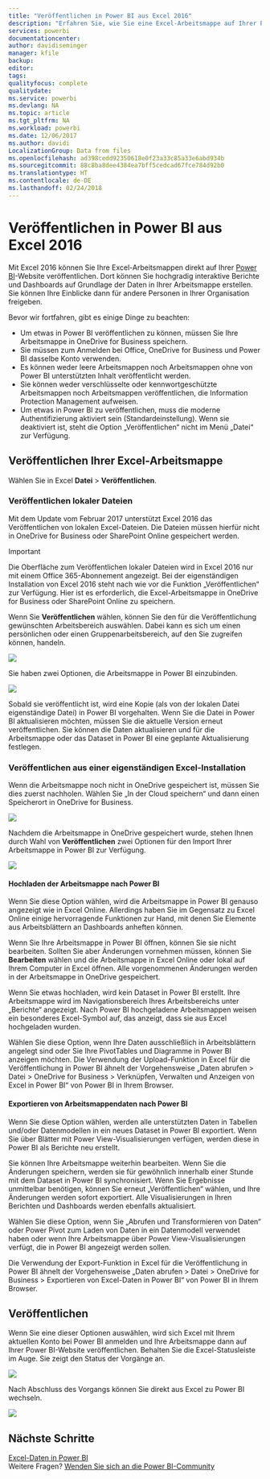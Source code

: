 ```yaml
---
title: "Veröffentlichen in Power BI aus Excel 2016"
description: "Erfahren Sie, wie Sie eine Excel-Arbeitsmappe auf Ihrer Power BI-Website veröffentlichen."
services: powerbi
documentationcenter: 
author: davidiseminger
manager: kfile
backup: 
editor: 
tags: 
qualityfocus: complete
qualitydate: 
ms.service: powerbi
ms.devlang: NA
ms.topic: article
ms.tgt_pltfrm: NA
ms.workload: powerbi
ms.date: 12/06/2017
ms.author: davidi
LocalizationGroup: Data from files
ms.openlocfilehash: ad398cedd92350618e0f23a33c85a33e6abd934b
ms.sourcegitcommit: 88c8ba8dee4384ea7bff5cedcad67fce784d92b0
ms.translationtype: HT
ms.contentlocale: de-DE
ms.lasthandoff: 02/24/2018
---
```

# <a name="publish-to-power-bi-from-excel-2016"></a>Veröffentlichen in Power BI aus Excel 2016
Mit Excel 2016 können Sie Ihre Excel-Arbeitsmappen direkt auf Ihrer [Power BI](https://powerbi.microsoft.com)-Website veröffentlichen. Dort können Sie hochgradig interaktive Berichte und Dashboards auf Grundlage der Daten in Ihrer Arbeitsmappe erstellen. Sie können Ihre Einblicke dann für andere Personen in Ihrer Organisation freigeben.

Bevor wir fortfahren, gibt es einige Dinge zu beachten:

* Um etwas in Power BI veröffentlichen zu können, müssen Sie Ihre Arbeitsmappe in OneDrive for Business speichern.
* Sie müssen zum Anmelden bei Office, OneDrive for Business und Power BI dasselbe Konto verwenden.
* Es können weder leere Arbeitsmappen noch Arbeitsmappen ohne von Power BI unterstützten Inhalt veröffentlicht werden.
* Sie können weder verschlüsselte oder kennwortgeschützte Arbeitsmappen noch Arbeitsmappen veröffentlichen, die Information Protection Management aufweisen.
* Um etwas in Power BI zu veröffentlichen, muss die moderne Authentifizierung aktiviert sein (Standardeinstellung). Wenn sie deaktiviert ist, steht die Option „Veröffentlichen“ nicht im Menü „Datei“ zur Verfügung.

## <a name="to-publish-your-excel-workbook"></a>Veröffentlichen Ihrer Excel-Arbeitsmappe
Wählen Sie in Excel **Datei** > **Veröffentlichen**.

### <a name="local-file-publishing"></a>Veröffentlichen lokaler Dateien
Mit dem Update vom Februar 2017 unterstützt Excel 2016 das Veröffentlichen von lokalen Excel-Dateien. Die Dateien müssen hierfür nicht in OneDrive for Business oder SharePoint Online gespeichert werden.

> [!IMPORTANT]
> Die Oberfläche zum Veröffentlichen lokaler Dateien wird in Excel 2016 nur mit einem Office 365-Abonnement angezeigt. Bei der eigenständigen Installation von Excel 2016 steht nach wie vor die Funktion „Veröffentlichen“ zur Verfügung. Hier ist es erforderlich, die Excel-Arbeitsmappe in OneDrive for Business oder SharePoint Online zu speichern.
> 
> 

Wenn Sie **Veröffentlichen** wählen, können Sie den für die Veröffentlichung gewünschten Arbeitsbereich auswählen. Dabei kann es sich um einen persönlichen oder einen Gruppenarbeitsbereich, auf den Sie zugreifen können, handeln.

![](media/service-publish-from-excel/pbi_choose_workspace.png)

Sie haben zwei Optionen, die Arbeitsmappe in Power BI einzubinden.

![](media/service-publish-from-excel/pbi_uploadexport3.png)

Sobald sie veröffentlicht ist, wird eine Kopie (als von der lokalen Datei eigenständige Datei) in Power BI vorgehalten. Wenn Sie die Datei in Power BI aktualisieren möchten, müssen Sie die aktuelle Version erneut veröffentlichen. Sie können die Daten aktualisieren und für die Arbeitsmappe oder das Dataset in Power BI eine geplante Aktualisierung festlegen.

### <a name="publishing-from-excel-standalone"></a>Veröffentlichen aus einer eigenständigen Excel-Installation
Wenn die Arbeitsmappe noch nicht in OneDrive gespeichert ist, müssen Sie dies zuerst nachholen. Wählen Sie „In der Cloud speichern“ und dann einen Speicherort in OneDrive for Business.

![](media/service-publish-from-excel/pbi_savetoonedrive2.png)

Nachdem die Arbeitsmappe in OneDrive gespeichert wurde, stehen Ihnen durch Wahl von **Veröffentlichen** zwei Optionen für den Import Ihrer Arbeitsmappe in Power BI zur Verfügung.

![](media/service-publish-from-excel/pbi_uploadexport2.png)

#### <a name="upload-your-workbook-to-power-bi"></a>Hochladen der Arbeitsmappe nach Power BI
Wenn Sie diese Option wählen, wird die Arbeitsmappe in Power BI genauso angezeigt wie in Excel Online. Allerdings haben Sie im Gegensatz zu Excel Online einige hervorragende Funktionen zur Hand, mit denen Sie Elemente aus Arbeitsblättern an Dashboards anheften können.

Wenn Sie Ihre Arbeitsmappe in Power BI öffnen, können Sie sie nicht bearbeiten. Sollten Sie aber Änderungen vornehmen müssen, können Sie **Bearbeiten** wählen und die Arbeitsmappe in Excel Online oder lokal auf Ihrem Computer in Excel öffnen. Alle vorgenommenen Änderungen werden in der Arbeitsmappe in OneDrive gespeichert.

Wenn Sie etwas hochladen, wird kein Dataset in Power BI erstellt. Ihre Arbeitsmappe wird im Navigationsbereich Ihres Arbeitsbereichs unter „Berichte“ angezeigt. Nach Power BI hochgeladene Arbeitsmappen weisen ein besonderes Excel-Symbol auf, das anzeigt, dass sie aus Excel hochgeladen wurden.

Wählen Sie diese Option, wenn Ihre Daten ausschließlich in Arbeitsblättern angelegt sind oder Sie Ihre PivotTables und Diagramme in Power BI anzeigen möchten.
Die Verwendung der Upload-Funktion in Excel für die Veröffentlichung in Power BI ähnelt der Vorgehensweise „Daten abrufen > Datei > OneDrive for Business > Verknüpfen, Verwalten und Anzeigen von Excel in Power BI“ von Power BI in Ihrem Browser.

#### <a name="export-workbook-data-to-power-bi"></a>Exportieren von Arbeitsmappendaten nach Power BI
Wenn Sie diese Option wählen, werden alle unterstützten Daten in Tabellen und/oder Datenmodellen in ein neues Dataset in Power BI exportiert. Wenn Sie über Blätter mit Power View-Visualisierungen verfügen, werden diese in Power BI als Berichte neu erstellt.

Sie können Ihre Arbeitsmappe weiterhin bearbeiten. Wenn Sie die Änderungen speichern, werden sie für gewöhnlich innerhalb einer Stunde mit dem Dataset in Power BI synchronisiert. Wenn Sie Ergebnisse unmittelbar benötigen, können Sie erneut „Veröffentlichen“ wählen, und Ihre Änderungen werden sofort exportiert. Alle Visualisierungen in Ihren Berichten und Dashboards werden ebenfalls aktualisiert.

Wählen Sie diese Option, wenn Sie „Abrufen und Transformieren von Daten“ oder Power Pivot zum Laden von Daten in ein Datenmodell verwendet haben oder wenn Ihre Arbeitsmappe über Power View-Visualisierungen verfügt, die in Power BI angezeigt werden sollen.

Die Verwendung der Export-Funktion in Excel für die Veröffentlichung in Power BI ähnelt der Vorgehensweise „Daten abrufen > Datei > OneDrive for Business > Exportieren von Excel-Daten in Power BI“ von Power BI in Ihrem Browser.

## <a name="publishing"></a>Veröffentlichen
Wenn Sie eine dieser Optionen auswählen, wird sich Excel mit Ihrem aktuellen Konto bei Power BI anmelden und Ihre Arbeitsmappe dann auf Ihrer Power BI-Website veröffentlichen. Behalten Sie die Excel-Statusleiste im Auge. Sie zeigt den Status der Vorgänge an.

![](media/service-publish-from-excel/pbi_publishingstatus.png)

Nach Abschluss des Vorgangs können Sie direkt aus Excel zu Power BI wechseln.

![](media/service-publish-from-excel/pbi_gotopbi.png)

## <a name="next-steps"></a>Nächste Schritte
[Excel-Daten in Power BI](service-excel-workbook-files.md)  
Weitere Fragen? [Wenden Sie sich an die Power BI-Community](http://community.powerbi.com/)

